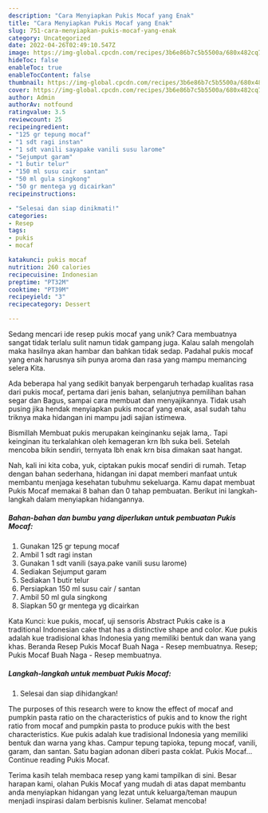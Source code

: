 ```yaml
---
description: "Cara Menyiapkan Pukis Mocaf yang Enak"
title: "Cara Menyiapkan Pukis Mocaf yang Enak"
slug: 751-cara-menyiapkan-pukis-mocaf-yang-enak
category: Uncategorized
date: 2022-04-26T02:49:10.547Z
image: https://img-global.cpcdn.com/recipes/3b6e86b7c5b5500a/680x482cq70/pukis-mocaf-foto-resep-utama.jpg
hideToc: false
enableToc: true
enableTocContent: false
thumbnail: https://img-global.cpcdn.com/recipes/3b6e86b7c5b5500a/680x482cq70/pukis-mocaf-foto-resep-utama.jpg
cover: https://img-global.cpcdn.com/recipes/3b6e86b7c5b5500a/680x482cq70/pukis-mocaf-foto-resep-utama.jpg
author: Admin
authorAv: notfound
ratingvalue: 3.5
reviewcount: 25
recipeingredient:
- "125 gr tepung mocaf"
- "1 sdt ragi instan"
- "1 sdt vanili sayapake vanili susu larome"
- "Sejumput garam"
- "1 butir telur"
- "150 ml susu cair  santan"
- "50 ml gula singkong"
- "50 gr mentega yg dicairkan"
recipeinstructions:

- "Selesai dan siap dinikmati!"
categories:
- Resep
tags:
- pukis
- mocaf

katakunci: pukis mocaf 
nutrition: 260 calories
recipecuisine: Indonesian
preptime: "PT32M"
cooktime: "PT39M"
recipeyield: "3"
recipecategory: Dessert

---
```





Sedang mencari ide resep pukis mocaf yang unik? Cara membuatnya sangat tidak terlalu sulit namun tidak gampang juga. Kalau salah mengolah maka hasilnya akan hambar dan bahkan tidak sedap. Padahal pukis mocaf yang enak harusnya sih punya aroma dan rasa yang mampu memancing selera Kita.





Ada beberapa hal yang sedikit banyak berpengaruh terhadap kualitas rasa dari pukis mocaf, pertama dari jenis bahan, selanjutnya pemilihan bahan segar dan Bagus, sampai cara membuat dan menyajikannya. Tidak usah pusing jika hendak menyiapkan pukis mocaf yang enak,      asal sudah tahu triknya maka hidangan ini mampu jadi sajian istimewa.














Bismillah Membuat pukis merupakan keinginanku sejak lama,. Tapi keinginan itu terkalahkan oleh kemageran krn lbh suka beli. Setelah mencoba bikin sendiri, ternyata lbh enak krn bisa dimakan saat hangat.






Nah, kali ini kita coba, yuk, ciptakan pukis mocaf sendiri di rumah. Tetap dengan bahan sederhana, hidangan ini dapat memberi manfaat untuk membantu menjaga kesehatan tubuhmu sekeluarga. Kamu dapat membuat Pukis Mocaf memakai 8 bahan dan 0 tahap pembuatan. Berikut ini langkah-langkah dalam menyiapkan hidangannya.

<!--inarticleads1-->

##### Bahan-bahan dan bumbu yang diperlukan untuk pembuatan Pukis Mocaf:

1. Gunakan 125 gr tepung mocaf
1. Ambil 1 sdt ragi instan
1. Gunakan 1 sdt vanili (saya.pake vanili susu larome)
1. Sediakan Sejumput garam
1. Sediakan 1 butir telur
1. Persiapkan 150 ml susu cair / santan
1. Ambil 50 ml gula singkong
1. Siapkan 50 gr mentega yg dicairkan


Kata Kunci: kue pukis, mocaf, uji sensoris Abstract Pukis cake is a traditional Indonesian cake that has a distinctive shape and color. Kue pukis adalah kue tradisional khas Indonesia yang memiliki bentuk dan wana yang khas. Beranda Resep Pukis Mocaf Buah Naga - Resep membuatnya. Resep; Pukis Mocaf Buah Naga - Resep membuatnya. 

<!--inarticleads2-->

##### Langkah-langkah untuk membuat Pukis Mocaf:


1. Selesai dan siap dihidangkan!

The purposes of this research were to know the effect of mocaf and pumpkin pasta ratio on the characteristics of pukis and to know the right ratio from mocaf and pumpkin pasta to produce pukis with the best characteristics. Kue pukis adalah kue tradisional Indonesia yang memiliki bentuk dan warna yang khas. Campur tepung tapioka, tepung mocaf, vanili, garam, dan santan. Satu bagian adonan diberi pasta coklat. Pukis Mocaf… Continue reading Pukis Mocaf. 

Terima kasih telah membaca resep yang kami tampilkan di sini. Besar harapan kami, olahan Pukis Mocaf yang mudah di atas dapat membantu anda menyiapkan hidangan yang lezat untuk keluarga/teman maupun menjadi inspirasi dalam berbisnis kuliner. Selamat mencoba!
